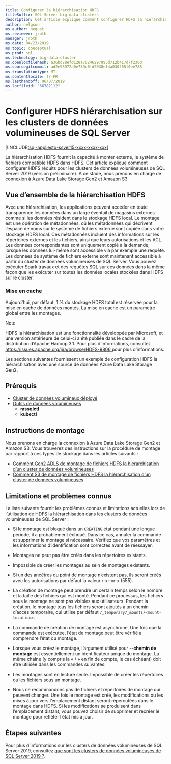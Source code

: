 ```yaml
---
title: Configurer la hiérarchisation HDFS
titleSuffix: SQL Server big data clusters
description: Cet article explique comment configurer HDFS la hiérarchisation pour monter un système de fichiers externe Azure Data Lake Storage dans HDFS sur un cluster de données volumineuses de SQL Server 2019 (version préliminaire).
author: nelgson
ms.author: negust
ms.reviewer: jroth
manager: jroth
ms.date: 04/23/2019
ms.topic: conceptual
ms.prod: sql
ms.technology: big-data-cluster
ms.openlocfilehash: a36bd28efd128a76246297995d712b417d7f230d
ms.sourcegitcommit: ad2e98972a0e739c0fd2038ef4a030265f0ee788
ms.translationtype: MT
ms.contentlocale: fr-FR
ms.lasthandoff: 06/07/2019
ms.locfileid: "66782112"
---
```

# <a name="configure-hdfs-tiering-on-sql-server-big-data-clusters"></a>Configurer HDFS hiérarchisation sur les clusters de données volumineuses de SQL Server

[!INCLUDE[tsql-appliesto-ssver15-xxxx-xxxx-xxx](../includes/tsql-appliesto-ssver15-xxxx-xxxx-xxx.md)]

La hiérarchisation HDFS fournit la capacité à monter externe, le système de fichiers compatible HDFS dans HDFS. Cet article explique comment configurer HDFS réduits pour les clusters de données volumineuses de SQL Server 2019 (version préliminaire). À ce stade, nous prenons en charge de connexion à Azure Data Lake Storage Gen2 et Amazon S3. 

## <a name="hdfs-tiering-overview"></a>Vue d’ensemble de la hiérarchisation HDFS

Avec une hiérarchisation, les applications peuvent accéder en toute transparence les données dans un large éventail de magasins externes comme si les données résident dans le stockage HDFS local. Le montage est une opération de métadonnées, où les métadonnées qui décrivent l’espace de noms sur le système de fichiers externe sont copiée dans votre stockage HDFS local. Ces métadonnées incluent des informations sur les répertoires externes et les fichiers, ainsi que leurs autorisations et les ACL. Les données correspondantes sont uniquement copié à la demande, lorsque les données lui-même sont accessible via par exemple une requête. Les données de système de fichiers externe sont maintenant accessible à partir du cluster de données volumineuses de SQL Server. Vous pouvez exécuter Spark travaux et des requêtes SQL sur ces données dans la même façon que les exécuter sur toutes les données locales stockées dans HDFS sur le cluster.

### <a name="caching"></a>Mise en cache
Aujourd'hui, par défaut, 1 % du stockage HDFS total est réservée pour la mise en cache de données montés. La mise en cache est un paramètre global entre les montages.

> [!NOTE]
> HDFS la hiérarchisation est une fonctionnalité développée par Microsoft, et une version antérieure de celui-ci a été publiée dans le cadre de la distribution d’Apache Hadoop 3.1. Pour plus d’informations, consultez [ https://issues.apache.org/jira/browse/HDFS-9806 ](https://issues.apache.org/jira/browse/HDFS-9806) pour plus d’informations.

Les sections suivantes fournissent un exemple de configuration HDFS la hiérarchisation avec une source de données Azure Data Lake Storage Gen2.

## <a name="prerequisites"></a>Prérequis

- [Cluster de données volumineux déployé](deployment-guidance.md)
- [Outils de données volumineuses](deploy-big-data-tools.md)
  - **mssqlctl**
  - **kubectl**

## <a name="mounting-instructions"></a>Instructions de montage

Nous prenons en charge la connexion à Azure Data Lake Storage Gen2 et Amazon S3. Vous trouverez des instructions sur la procédure de montage par rapport à ces types de stockage dans les articles suivants :

- [Comment Gen2 ADLS de montage de fichiers HDFS la hiérarchisation d’un cluster de données volumineuses](hdfs-tiering-mount-adlsgen2.md)
- [Comment S3 de montage de fichiers HDFS la hiérarchisation d’un cluster de données volumineuses](hdfs-tiering-mount-s3.md)

## <a id="issues"></a> Limitations et problèmes connus

La liste suivante fournit les problèmes connus et limitations actuelles lors de l’utilisation de HDFS la hiérarchisation dans les clusters de données volumineuses de SQL Server :

- Si le montage est bloqué dans un `CREATING` état pendant une longue période, il a probablement échoué. Dans ce cas, annuler la commande et supprimer le montage si nécessaire. Vérifiez que vos paramètres et les informations d’identification sont correctes avant de réessayer.

- Montages ne peut pas être créés dans les répertoires existants.

- Impossible de créer les montages au sein de montages existants.

- Si un des ancêtres du point de montage n’existent pas, ils seront créés avec les autorisations par défaut la valeur r-xr-xr-x (555).

- La création de montage peut prendre un certain temps selon le nombre et la taille des fichiers qui est monté. Pendant ce processus, les fichiers sous le montage ne sont pas visibles aux utilisateurs. Pendant la création, le montage tous les fichiers seront ajoutés à un chemin d’accès temporaire, qui utilise par défaut `/_temporary/_mounts/<mount-location>`.

- La commande de création de montage est asynchrone. Une fois que la commande est exécutée, l’état de montage peut être vérifié à comprendre l’état du montage.

- Lorsque vous créez le montage, l’argument utilisé pour **--chemin de montage** est essentiellement un identificateur unique du montage. La même chaîne (y compris la « / » en fin de compte, le cas échéant) doit être utilisée dans les commandes suivantes.

- Les montages sont en lecture seule. Impossible de créer les répertoires ou les fichiers sous un montage.

- Nous ne recommandons pas de fichiers et répertoires de montage qui peuvent changer. Une fois le montage est créé, les modifications ou les mises à jour vers l’emplacement distant seront répercutées dans le montage dans HDFS. Si les modifications se produisent dans l’emplacement distant, vous pouvez choisir de supprimer et recréer le montage pour refléter l’état mis à jour.

## <a name="next-steps"></a>Étapes suivantes

Pour plus d’informations sur les clusters de données volumineuses de SQL Server 2019, consultez [que sont les clusters de données volumineuses de SQL Server 2019 ?](big-data-cluster-overview.md).
